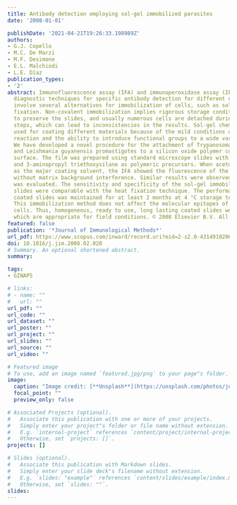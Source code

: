 ```yaml
---
title: Antibody detection employing sol-gel immobilized parasites
date: '2008-01-01'

publishDate: '2021-04-21T19:26:33.198989Z'
authors:
- G.J. Copello
- M.C. De Marzi
- M.F. Desimone
- E.L. Malchiodi
- L.E. Díaz
publication_types:
- '2'
abstract: Immunofluorescence assay (IFA) and immunoperoxidase assay (IPA) are useful
  diagnostic techniques for specific antibody detection for different diseases. Both
  involve several alternatives for immobilization of cells, such as solvent or heat
  fixation. Non-covalent immobilization implies rigorous storage conditions at - 20 °C
  to preserve the slides, and usually numerous cells are detached during the washing
  steps, which can lead to inconsistencies in the results. Sol-gel chemistry is usually
  used for coating different materials because of the mild conditions of the polymerization
  reaction and the ability to introduce functional groups to a wide variety of surfaces.
  We have developed a novel procedure for the attachment of Trypanosoma cruzi epimastigotes
  and Leishmania guyanensis promastigotes to a silicon oxide polymer covered glass
  surface. The film was prepared using standard microscope slides with tetraethoxysilane
  and 3-aminopropyl triethoxysilane as polymeric precursors. When acetone was used
  as the major coating solvent, the IFA showed the fluorescence of the attached parasites
  without matrix background interference. Similar results were observed when the IPA
  was evaluated. The sensitivity and specificity of the sol-gel immobilized parasite
  slides were comparable with the heat fixation technique. The performance of the
  coated slides was maintained for at least 2 months at 4 °C storage temperature.
  This immobilization method does not affect the molecular epitopes of the attached
  cells. Thus, homogeneous, ready to use, long lasting coated slides were obtained,
  which are appropriate for field conditions. © 2008 Elsevier B.V. All rights reserved.
featured: false
publication: '*Journal of Immunological Methods*'
url_pdf: https://www.scopus.com/inward/record.uri?eid=2-s2.0-43149102060&doi=10.1016%2fj.jim.2008.02.020&partnerID=40&md5=955e93b8a220def6df685623b756dd06
doi: 10.1016/j.jim.2008.02.020
# Summary. An optional shortened abstract.
summary: 

tags:
- GINAPS

# links:
# - name: ""
#   url: ""
url_pdf: ""
url_code: ""
url_dataset: ""
url_poster: ""
url_project: ""
url_slides: ""
url_source: ""
url_video: ""

# Featured image
# To use, add an image named `featured.jpg/png` to your page"s folder. 
image:
  caption: "Image credit: [**Unsplash**](https://unsplash.com/photos/jdD8gXaTZsc)"
  focal_point: ""
  preview_only: false

# Associated Projects (optional).
#   Associate this publication with one or more of your projects.
#   Simply enter your project"s folder or file name without extension.
#   E.g. `internal-project` references `content/project/internal-project/index.md`.
#   Otherwise, set `projects: []`.
projects: []

# Slides (optional).
#   Associate this publication with Markdown slides.
#   Simply enter your slide deck"s filename without extension.
#   E.g. `slides: "example"` references `content/slides/example/index.md`.
#   Otherwise, set `slides: ""`.
slides:
---
```




